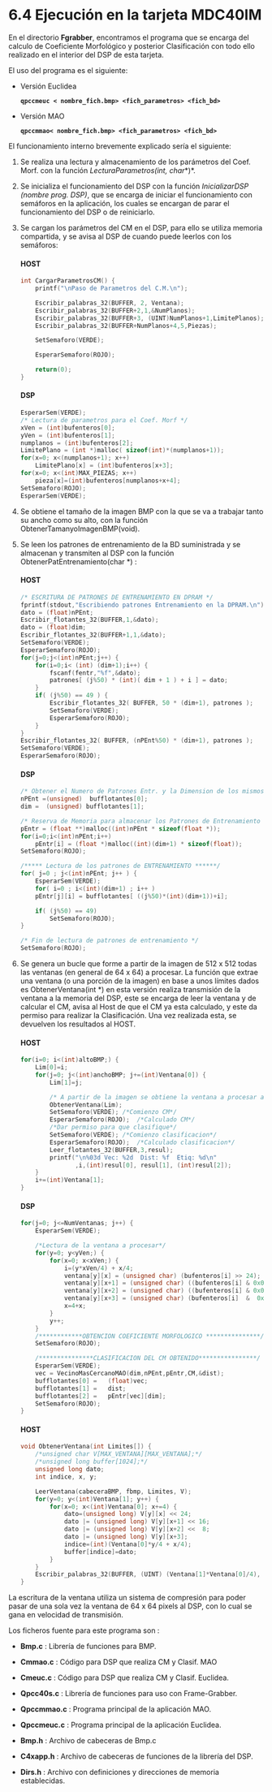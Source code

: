 # 6.4 Ejecución en la tarjeta MDC40IM

En el directorio **Fgrabber**, encontramos el programa que se encarga del calculo de Coeficiente Morfológico y posterior Clasificación con todo ello realizado en el interior del DSP de esta tarjeta.


El uso del programa es el siguiente:

* Versión Euclidea

    **`qpccmeuc < nombre_fich.bmp> <fich_parametros> <fich_bd>`**

* Versión MAO

    **`qpccmmao< nombre_fich.bmp> <fich_parametros> <fich_bd>`**

El funcionamiento interno brevemente explicado sería el siguiente:

1. Se realiza una lectura y almacenamiento de los parámetros del Coef. Morf. con la función *LecturaParametros(int, char**)*.

2. Se inicializa el funcionamiento del DSP con la función *InicializarDSP (nombre prog. DSP)*, que se encarga de iniciar el funcionamiento con semáforos en la aplicación, los cuales se encargan de parar el funcionamiento del DSP o de reiniciarlo.

3. Se cargan los parámetros del CM en el DSP, para ello se utiliza memoria compartida, y se avisa al DSP de cuando puede leerlos con los semáforos:

    ####  HOST

    ```c
    int CargarParametrosCM() {
        printf("\nPaso de Parametros del C.M.\n");

        Escribir_palabras_32(BUFFER, 2, Ventana);
        Escribir_palabras_32(BUFFER+2,1,&NumPlanos);
        Escribir_palabras_32(BUFFER+3, (UINT)NumPlanos+1,LimitePlanos);
        Escribir_palabras_32(BUFFER+NumPlanos+4,5,Piezas);

        SetSemaforo(VERDE);

        EsperarSemaforo(ROJO);

        return(0);
    }
    ```

    #### DSP

    ```c
    EsperarSem(VERDE);
    /* Lectura de parametros para el Coef. Morf */
    xVen = (int)bufenteros[0];
    yVen = (int)bufenteros[1];
    numplanos = (int)bufenteros[2];
    LimitePlano = (int *)malloc( sizeof(int)*(numplanos+1));
    for(x=0; x<(numplanos+1); x++)
        LimitePlano[x] = (int)bufenteros[x+3];
    for(x=0; x<(int)MAX_PIEZAS; x++)
        pieza[x]=(int)bufenteros[numplanos+x+4];
    SetSemaforo(ROJO);
    EsperarSem(VERDE);
    ```

4. Se obtiene el tamaño de la imagen BMP con la que se va a trabajar tanto su ancho como su alto, con la función ObtenerTamanyoImagenBMP(void).

5. Se leen los patrones de entrenamiento de la BD suministrada y se almacenan y transmiten al DSP con la función ObtenerPatEntrenamiento(char *) :

    ####  HOST

    ```c
    /* ESCRITURA DE PATRONES DE ENTRENAMIENTO EN DPRAM */
    fprintf(stdout,"Escribiendo patrones Entrenamiento en la DPRAM.\n");
    dato = (float)nPEnt;
    Escribir_flotantes_32(BUFFER,1,&dato);
    dato = (float)dim;
    Escribir_flotantes_32(BUFFER+1,1,&dato);
    SetSemaforo(VERDE);
    EsperarSemaforo(ROJO);
    for(j=0;j<(int)nPEnt;j++) {
        for(i=0;i< (int) (dim+1);i++) {
            fscanf(fentr,"%f",&dato);
            patrones[ (j%50) * (int)( dim + 1 ) + i ] = dato;
        }
        if( (j%50) == 49 ) {
            Escribir_flotantes_32( BUFFER, 50 * (dim+1), patrones );
            SetSemaforo(VERDE);
            EsperarSemaforo(ROJO);
        }
    }
    Escribir_flotantes_32( BUFFER, (nPEnt%50) * (dim+1), patrones );
    SetSemaforo(VERDE);
    EsperarSemaforo(ROJO);
    ```

    ####  DSP

    ```c
    /* Obtener el Numero de Patrones Entr. y la Dimension de los mismos */
    nPEnt =(unsigned)  bufflotantes[0];
    dim =  (unsigned) bufflotantes[1];

    /* Reserva de Memoria para almacenar los Patrones de Entrenamiento */
    pEntr = (float **)malloc((int)nPEnt * sizeof(float *));
    for(i=0;i<(int)nPEnt;i++)
        pEntr[i] = (float *)malloc((int)(dim+1) * sizeof(float));
    SetSemaforo(ROJO);

    /***** Lectura de los patrones de ENTRENAMIENTO ******/
    for( j=0 ; j<(int)nPEnt; j++ ) {
        EsperarSem(VERDE);
        for( i=0 ; i<(int)(dim+1) ; i++ )
        pEntr[j][i] = bufflotantes[ ((j%50)*(int)(dim+1))+i];

        if( (j%50) == 49)
            SetSemaforo(ROJO);
    }

    /* Fin de lectura de patrones de entrenamiento */
    SetSemaforo(ROJO);
    ```

6. Se genera un bucle que forme a partir de la imagen de 512 x 512 todas las ventanas (en general de 64 x 64) a procesar. La función que extrae una ventana (o una porción de la imagen) en base a unos límites dados es ObtenerVentana(int *) en esta versión realiza transmisión de la ventana a la memoria del DSP, este se encarga de leer la ventana y de calcular el CM,  avisa al Host de que el CM ya esta calculado, y este da permiso para realizar la Clasificación. Una vez realizada esta, se devuelven los resultados al HOST.

    #### HOST

    ```c
    for(i=0; i<(int)altoBMP;) {
        Lim[0]=i;
        for(j=0; j<(int)anchoBMP; j+=(int)Ventana[0]) {
            Lim[1]=j;

            /* A partir de la imagen se obtiene la ventana a procesar ahora */
            ObtenerVentana(Lim);
            SetSemaforo(VERDE); /*Comienzo CM*/
            EsperarSemaforo(ROJO);  /*Calculado CM*/
            /*Dar permiso para que clasifique*/
            SetSemaforo(VERDE); /*Comienzo clasificacion*/
            EsperarSemaforo(ROJO);  /*Calculado clasificacion*/
            Leer_flotantes_32(BUFFER,3,resul);
            printf("\n%03d Vec: %2d  Dist: %f  Etiq: %d\n"
                   ,i,(int)resul[0], resul[1], (int)resul[2]);
        }
        i+=(int)Ventana[1];
    }
    ```

    #### DSP

    ```c
    for(j=0; j<=NumVentanas; j++) {
        EsperarSem(VERDE);

        /*Lectura de la ventana a procesar*/
        for(y=0; y<yVen;) {
            for(x=0; x<xVen;) {
                i=(y*xVen/4) + x/4;
                ventana[y][x] = (unsigned char) (bufenteros[i] >> 24);
                ventana[y][x+1] = (unsigned char) ((bufenteros[i] & 0x00ff0000) >> 16);
                ventana[y][x+2] = (unsigned char) ((bufenteros[i] & 0x0000ff00) >>  8);
                ventana[y][x+3] = (unsigned char) (bufenteros[i]  &  0x000000ff);
                x=4+x;
            }
            y++;
        }
        /************OBTENCION COEFICIENTE MORFOLOGICO ***************/
        SetSemaforo(ROJO);

        /***************CLASIFICACION DEL CM OBTENIDO****************/
        EsperarSem(VERDE);
        vec = VecinoMasCercanoMAO(dim,nPEnt,pEntr,CM,&dist);
        bufflotantes[0] =   (float)vec;
        bufflotantes[1] =   dist;
        bufflotantes[2] =   pEntr[vec][dim];
        SetSemaforo(ROJO);
    }
    ```

    #### HOST

    ```c
    void ObtenerVentana(int Limites[]) {
        /*unsigned char V[MAX_VENTANA][MAX_VENTANA];*/
        /*unsigned long buffer[1024];*/
        unsigned long dato;
        int indice, x, y;

        LeerVentana(cabeceraBMP, fbmp, Limites, V);
        for(y=0; y<(int)Ventana[1]; y++) {
            for(x=0; x<(int)Ventana[0]; x+=4) {
                dato=(unsigned long) V[y][x] << 24;
                dato |= (unsigned long) V[y][x+1] << 16;
                dato |= (unsigned long) V[y][x+2] <<  8;
                dato |= (unsigned long) V[y][x+3];
                indice=(int)(Ventana[0]*y/4 + x/4);
                buffer[indice]=dato;
            }
        }
        Escribir_palabras_32(BUFFER, (UINT) (Ventana[1]*Ventana[0]/4), buffer);
    }
    ```

La escritura de la ventana utiliza un sistema de compresión para poder pasar de una sola vez la ventana de 64 x 64 pixels al DSP, con lo cual se gana en velocidad de transmisión.

Los ficheros fuente para este programa son :

* **Bmp.c** : Librería de funciones para BMP.
* **Cmmao.c** : Código para DSP que realiza CM y Clasif. MAO
* **Cmeuc.c** : Código para DSP que realiza CM y Clasif. Euclidea.
* **Qpcc40s.c** : Librería de funciones para uso con Frame-Grabber.
* **Qpccmmao.c** : Programa principal de la aplicación MAO.
* **Qpccmeuc.c** : Programa principal de la aplicación Euclidea.

* **Bmp.h** : Archivo de cabeceras de Bmp.c
* **C4xapp.h** : Archivo de cabeceras de funciones de la librería del DSP.
* **Dirs.h**  : Archivo con definiciones y direcciones de memoria establecidas.